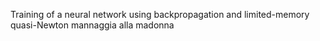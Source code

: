 Training of a neural network using backpropagation and limited-memory quasi-Newton
mannaggia alla madonna

